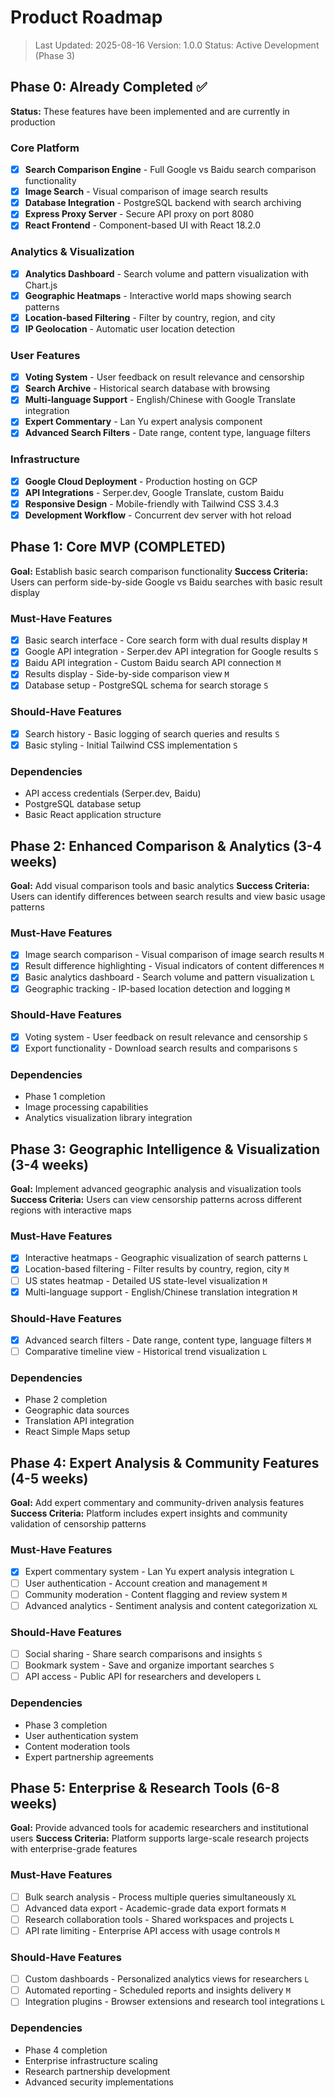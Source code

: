 # Product Roadmap

> Last Updated: 2025-08-16
> Version: 1.0.0
> Status: Active Development (Phase 3)

## Phase 0: Already Completed ✅

**Status:** These features have been implemented and are currently in production

### Core Platform
- [x] **Search Comparison Engine** - Full Google vs Baidu search comparison functionality
- [x] **Image Search** - Visual comparison of image search results  
- [x] **Database Integration** - PostgreSQL backend with search archiving
- [x] **Express Proxy Server** - Secure API proxy on port 8080
- [x] **React Frontend** - Component-based UI with React 18.2.0

### Analytics & Visualization
- [x] **Analytics Dashboard** - Search volume and pattern visualization with Chart.js
- [x] **Geographic Heatmaps** - Interactive world maps showing search patterns
- [x] **Location-based Filtering** - Filter by country, region, and city
- [x] **IP Geolocation** - Automatic user location detection

### User Features  
- [x] **Voting System** - User feedback on result relevance and censorship
- [x] **Search Archive** - Historical search database with browsing
- [x] **Multi-language Support** - English/Chinese with Google Translate integration
- [x] **Expert Commentary** - Lan Yu expert analysis component
- [x] **Advanced Search Filters** - Date range, content type, language filters

### Infrastructure
- [x] **Google Cloud Deployment** - Production hosting on GCP
- [x] **API Integrations** - Serper.dev, Google Translate, custom Baidu
- [x] **Responsive Design** - Mobile-friendly with Tailwind CSS 3.4.3
- [x] **Development Workflow** - Concurrent dev server with hot reload

## Phase 1: Core MVP (COMPLETED)

**Goal:** Establish basic search comparison functionality
**Success Criteria:** Users can perform side-by-side Google vs Baidu searches with basic result display

### Must-Have Features

- [x] Basic search interface - Core search form with dual results display `M`
- [x] Google API integration - Serper.dev API integration for Google results `S`
- [x] Baidu API integration - Custom Baidu search API connection `M`
- [x] Results display - Side-by-side comparison view `M`
- [x] Database setup - PostgreSQL schema for search storage `S`

### Should-Have Features

- [x] Search history - Basic logging of search queries and results `S`
- [x] Basic styling - Initial Tailwind CSS implementation `S`

### Dependencies

- API access credentials (Serper.dev, Baidu)
- PostgreSQL database setup
- Basic React application structure

## Phase 2: Enhanced Comparison & Analytics (3-4 weeks)

**Goal:** Add visual comparison tools and basic analytics
**Success Criteria:** Users can identify differences between search results and view basic usage patterns

### Must-Have Features

- [x] Image search comparison - Visual comparison of image search results `M`
- [x] Result difference highlighting - Visual indicators of content differences `M`
- [x] Basic analytics dashboard - Search volume and pattern visualization `L`
- [x] Geographic tracking - IP-based location detection and logging `M`

### Should-Have Features

- [x] Voting system - User feedback on result relevance and censorship `S`
- [x] Export functionality - Download search results and comparisons `S`

### Dependencies

- Phase 1 completion
- Image processing capabilities
- Analytics visualization library integration

## Phase 3: Geographic Intelligence & Visualization (3-4 weeks)

**Goal:** Implement advanced geographic analysis and visualization tools
**Success Criteria:** Users can view censorship patterns across different regions with interactive maps

### Must-Have Features

- [x] Interactive heatmaps - Geographic visualization of search patterns `L`
- [x] Location-based filtering - Filter results by country, region, city `M`
- [ ] US states heatmap - Detailed US state-level visualization `M`
- [x] Multi-language support - English/Chinese translation integration `M`

### Should-Have Features

- [x] Advanced search filters - Date range, content type, language filters `M`
- [ ] Comparative timeline view - Historical trend visualization `L`

### Dependencies

- Phase 2 completion
- Geographic data sources
- Translation API integration
- React Simple Maps setup

## Phase 4: Expert Analysis & Community Features (4-5 weeks)

**Goal:** Add expert commentary and community-driven analysis features
**Success Criteria:** Platform includes expert insights and community validation of censorship patterns

### Must-Have Features

- [x] Expert commentary system - Lan Yu expert analysis integration `L`
- [ ] User authentication - Account creation and management `M`
- [ ] Community moderation - Content flagging and review system `M`
- [ ] Advanced analytics - Sentiment analysis and content categorization `XL`

### Should-Have Features

- [ ] Social sharing - Share search comparisons and insights `S`
- [ ] Bookmark system - Save and organize important searches `S`
- [ ] API access - Public API for researchers and developers `L`

### Dependencies

- Phase 3 completion
- User authentication system
- Content moderation tools
- Expert partnership agreements

## Phase 5: Enterprise & Research Tools (6-8 weeks)

**Goal:** Provide advanced tools for academic researchers and institutional users
**Success Criteria:** Platform supports large-scale research projects with enterprise-grade features

### Must-Have Features

- [ ] Bulk search analysis - Process multiple queries simultaneously `XL`
- [ ] Advanced data export - Academic-grade data export formats `M`
- [ ] Research collaboration tools - Shared workspaces and projects `L`
- [ ] API rate limiting - Enterprise API access with usage controls `M`

### Should-Have Features

- [ ] Custom dashboards - Personalized analytics views for researchers `L`
- [ ] Automated reporting - Scheduled reports and insights delivery `M`
- [ ] Integration plugins - Browser extensions and research tool integrations `L`

### Dependencies

- Phase 4 completion
- Enterprise infrastructure scaling
- Research partnership development
- Advanced security implementations